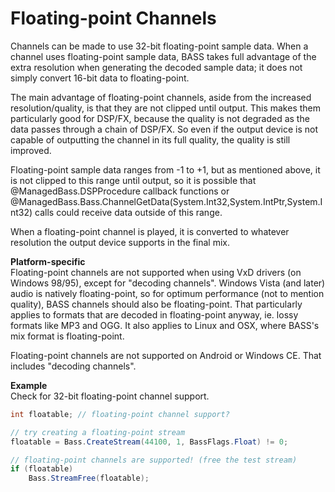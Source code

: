 # Floating-point Channels
Channels can be made to use 32-bit floating-point sample data.
When a channel uses floating-point sample data, BASS takes full advantage of the extra resolution when generating the decoded sample data; it does not simply convert 16-bit data to floating-point.

The main advantage of floating-point channels, aside from the increased resolution/quality, is that they are not clipped until output.
This makes them particularly good for DSP/FX, because the quality is not degraded as the data passes through a chain of DSP/FX.
So even if the output device is not capable of outputting the channel in its full quality, the quality is still improved.

Floating-point sample data ranges from -1 to +1, but as mentioned above, it is not clipped to this range until output, so it is possible that @ManagedBass.DSPProcedure callback functions or @ManagedBass.Bass.ChannelGetData(System.Int32,System.IntPtr,System.Int32) calls could receive data outside of this range.

When a floating-point channel is played, it is converted to whatever resolution the output device supports in the final mix.

**Platform-specific**  
Floating-point channels are not supported when using VxD drivers (on Windows 98/95), except for "decoding channels".
Windows Vista (and later) audio is natively floating-point, so for optimum performance (not to mention quality), BASS channels should also be floating-point.
That particularly applies to formats that are decoded in floating-point anyway, ie. lossy formats like MP3 and OGG.
It also applies to Linux and OSX, where BASS's mix format is floating-point.

Floating-point channels are not supported on Android or Windows CE. That includes "decoding channels".


**Example**  
Check for 32-bit floating-point channel support.

```csharp
int floatable; // floating-point channel support?

// try creating a floating-point stream
floatable = Bass.CreateStream(44100, 1, BassFlags.Float) != 0;

// floating-point channels are supported! (free the test stream)
if (floatable)
    Bass.StreamFree(floatable);
```

